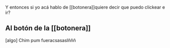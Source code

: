 Y entonces si yo acá hablo de [[botonera]]quiere decir que puedo clickear e ir?

## Al botón de la [[botonera]]

[algo]
Chim pum fueracsasaslñññ
